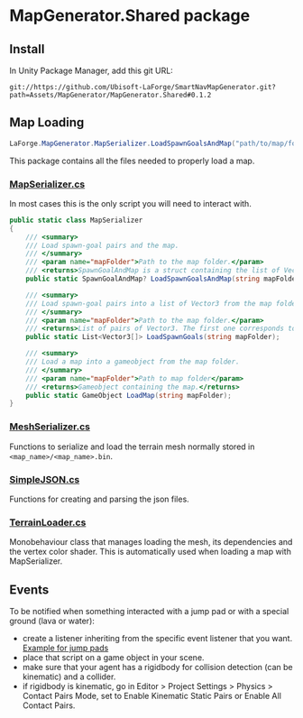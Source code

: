 # MapGenerator.Shared package

## Install
In Unity Package Manager, add this git URL:
```
git://https://github.com/Ubisoft-LaForge/SmartNavMapGenerator.git?path=Assets/MapGenerator/MapGenerator.Shared#0.1.2
```

## Map Loading

```c#
LaForge.MapGenerator.MapSerializer.LoadSpawnGoalsAndMap("path/to/map/folder");
```

This package contains all the files needed to properly load a map.

### [MapSerializer.cs](./Scripts/MapSerializer.cs)
In most cases this is the only script you will need to interact with.

```c#
public static class MapSerializer
{
    /// <summary>
    /// Load spawn-goal pairs and the map.
    /// </summary>
    /// <param name="mapFolder">Path to the map folder.</param>
    /// <returns>SpawnGoalAndMap is a struct containing the list of Vector3 for the spawn-goal pairs and the gameobject in which the map has been loaded.</returns>
    public static SpawnGoalAndMap? LoadSpawnGoalsAndMap(string mapFolder);

    /// <summary>
    /// Load spawn-goal pairs into a list of Vector3 from the map folder. Normally located in /path/to/<map_name>/spawn_goals.json
    /// </summary>
    /// <param name="mapFolder">Path to the map folder.</param>
    /// <returns>List of pairs of Vector3. The first one corresponds to the spawn point and the second one is the goal.</returns>
    public static List<Vector3[]> LoadSpawnGoals(string mapFolder);

    /// <summary>
    /// Load a map into a gameobject from the map folder.
    /// </summary>
    /// <param name="mapFolder">Path to map folder</param>
    /// <returns>Gameobject containing the map.</returns>
    public static GameObject LoadMap(string mapFolder);
}
```

### [MeshSerializer.cs](./Scripts/MeshSerializer.cs)
Functions to serialize and load the terrain mesh normally stored in `<map_name>/<map_name>.bin`.

### [SimpleJSON.cs](./Scripts/SimpleJSON.cs)
Functions for creating and parsing the json files.

### [TerrainLoader.cs](./Scripts/TerrainLoader.cs)
Monobehaviour class that manages loading the mesh, its dependencies and the vertex color shader. This is automatically used when loading a map with MapSerializer.

## Events

To be notified when something interacted with a jump pad or with a special ground (lava or water):
- create a listener inheriting from the specific event listener that you want. [Example for jump pads](./Runtime/Scripts/JumpPad/DefaultJumpPadBehavior.cs)
- place that script on a game object in your scene.
- make sure that your agent has a rigidbody for collision detection (can be kinematic) and a collider.
- if rigidbody is kinematic, go in Editor > Project Settings > Physics > Contact Pairs Mode, set to Enable Kinematic Static Pairs or Enable All Contact Pairs.

